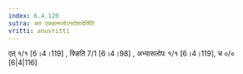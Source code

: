```yaml
---
index: 6.4.120
sutra: अत एकहल्मध्येऽनादेशादेर्लिटि
vritti: anuvritti
---
```


 एत् १/१ [6।4।119] , क्ङिति 7/1 [6।4।98] , अभ्यासलोपः १/१ [6।4।119], च ०/० [6|4|116]
